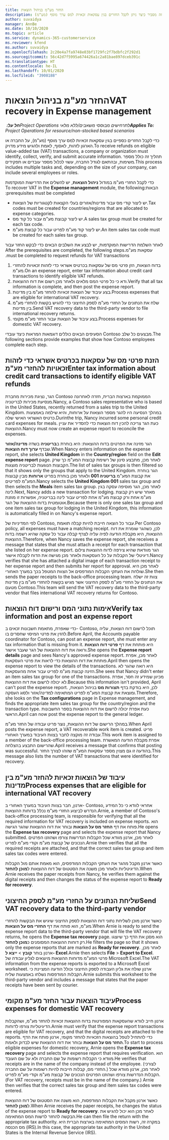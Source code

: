 ```yaml
---
title: החזר מע"מ בניהול הוצאות
description: נושא זה מסביר כיצד ניתן לקבל החזרים בגין עסקאות זכאיות למס ערך מוסף (מע"מ).
author: suvaidya
manager: AnnBe
ms.date: 10/10/2020
ms.topic: article
ms.service: dynamics-365-customerservice
ms.reviewer: kfend
ms.author: suvaidya
ms.openlocfilehash: 2c20e4a7fa9748e03bf1729fc2f7bdbfc2f292d1
ms.sourcegitcommit: 56c42d7f5995a674426a1c2a81bae897dceb391c
ms.translationtype: HT
ms.contentlocale: he-IL
ms.lasthandoff: 10/01/2020
ms.locfileid: "3908188"
---
```

# <a name="vat-recovery-in-expense-management"></a><span data-ttu-id="c65a3-103">החזר מע"מ בניהול הוצאות</span><span class="sxs-lookup"><span data-stu-id="c65a3-103">VAT recovery in Expense management</span></span>

<span data-ttu-id="c65a3-104">_**חל על:** ‏Project Operations לתרחישים מבוססי משאבים/ללא מלאי_</span><span class="sxs-lookup"><span data-stu-id="c65a3-104">_**Applies To:** Project Operations for resource/non-stocked based scenarios_</span></span>

<span data-ttu-id="c65a3-105">כדי לקבל החזרים כספיים בגין עסקאות זכאיות למס ערך מוסף (מע"מ), על החברה או הארגון לזהות, לאסוף, לאמת ולהגיש מידע מדויק.</span><span class="sxs-lookup"><span data-stu-id="c65a3-105">To receive refunds on eligible value-added tax (VAT) transactions, a company or organization must identify, collect, verify, and submit accurate information.</span></span> <span data-ttu-id="c65a3-106">תהליך זה כולל מספר משימות, ובהתאם לגודל החברה, עשוי לכלול מספר עובדים או תפקידים.</span><span class="sxs-lookup"><span data-stu-id="c65a3-106">This process includes multiple tasks and, depending on the size of your company, can include several employees or roles.</span></span>

<span data-ttu-id="c65a3-107">כדי לקבל החזרי מע"מ במודול **ניהול הוצאות**, יש להשלים את ה‏‫דרישות המוקדמות הבאות:</span><span class="sxs-lookup"><span data-stu-id="c65a3-107">To recover VAT in the **Expense management** module, the following prerequisites must be completed:</span></span>

- <span data-ttu-id="c65a3-108">יש ליצור קודי מס עבור מדינות/אזורים בעלי הקצאות לקטגוריות של הוצאות.</span><span class="sxs-lookup"><span data-stu-id="c65a3-108">Tax codes must be created for countries/regions that are allocated to expense categories.</span></span>
- <span data-ttu-id="c65a3-109">יש ליצור קבוצת מע"מ עבור כל קוד מס.</span><span class="sxs-lookup"><span data-stu-id="c65a3-109">A sales tax group must be created for each tax code.</span></span>
- <span data-ttu-id="c65a3-110">יש ליצור קוד מע"מ לפריט עבור כל קבוצת מע"מ.</span><span class="sxs-lookup"><span data-stu-id="c65a3-110">An item sales tax code must be created for each sales tax group.</span></span>

<span data-ttu-id="c65a3-111">לאחר השלמת ‏‫הדרישות המוקדמות, יש לבצע את השלבים הבאים כדי לבקש החזר עבור עסקאות מע"מ.</span><span class="sxs-lookup"><span data-stu-id="c65a3-111">After the prerequisites are completed, the following steps must be completed to request refunds for VAT transactions.</span></span>

1. <span data-ttu-id="c65a3-112">בדוח הוצאות, הזן פרטי מס של עסקאות בכרטיס אשראי כדי לזהות זכאויות להחזרי מע"מ.</span><span class="sxs-lookup"><span data-stu-id="c65a3-112">On an expense report, enter tax information about credit card transactions to identify eligible VAT refunds.</span></span>
2. <span data-ttu-id="c65a3-113">ודא כי כל פרטי המס מלאים ולאחר מכן רשום את דוח ההוצאות.</span><span class="sxs-lookup"><span data-stu-id="c65a3-113">Verify that all tax information is complete, and then post the expense report.</span></span>
3. <span data-ttu-id="c65a3-114">בצע עיבוד של הוצאות זכאיות להחזר מע"מ בין מדינות.</span><span class="sxs-lookup"><span data-stu-id="c65a3-114">Process expenses that are eligible for international VAT recovery.</span></span>
4. <span data-ttu-id="c65a3-115">שלח את הנתונים על החזרי מע"מ לספק החיצוני כדי להגיש בקשות להחזרי מע"מ בין מדינות.</span><span class="sxs-lookup"><span data-stu-id="c65a3-115">Send VAT recovery data to the third-party vendor to file international recovery returns.</span></span>
5. <span data-ttu-id="c65a3-116">בצע עיבוד של הוצאות עבור החזר מע"מ מקומי.</span><span class="sxs-lookup"><span data-stu-id="c65a3-116">Process expenses for domestic VAT recovery.</span></span>

<span data-ttu-id="c65a3-117">הסעיפים הבאים כוללים דוגמאות המראות כיצד עובדי Contoso מבצעים כל שלב.</span><span class="sxs-lookup"><span data-stu-id="c65a3-117">The following sections provide examples that show how Contoso employees complete each step.</span></span>

## <a name="enter-tax-information-about-credit-card-transactions-to-identify-eligible-vat-refunds"></a><span data-ttu-id="c65a3-118">הזנת פרטי מס של עסקאות בכרטיס אשראי כדי לזהות זכאויות להחזרי מע"מ</span><span class="sxs-lookup"><span data-stu-id="c65a3-118">Enter tax information about credit card transactions to identify eligible VAT refunds</span></span>

<span data-ttu-id="c65a3-119">הגר, נציגת מכירות מחברת Contoso הממוקמת בארצות הברית, חזרה לאחרונה מנסיעת מכירות לבריטניה.</span><span class="sxs-lookup"><span data-stu-id="c65a3-119">Nancy, a Contoso sales representative who is based in the United States, recently returned from a sales trip to the United Kingdom.</span></span> <span data-ttu-id="c65a3-120">במהלך הנסיעה היו להגר מספר הוצאות על ארוחות, והיא שילמה באמצעות כרטיס האשראי האישי שלה.</span><span class="sxs-lookup"><span data-stu-id="c65a3-120">Durinthe trip, Nancy incurred some personal credit card expenses for meals.</span></span> <span data-ttu-id="c65a3-121">כעת הגר צריכה להכין דוח הוצאות כדי להסדיר את עניין ההוצאות.</span><span class="sxs-lookup"><span data-stu-id="c65a3-121">Nancy must now create an expense report to reconcile the expenses.</span></span>

<span data-ttu-id="c65a3-122">הגר מזינה את הפרטים בדוח ההוצאות: היא בוחרת ב**בריטניה** בשדה **מדינה/אזור** שבדף **ערוך דוח הוצאות**.</span><span class="sxs-lookup"><span data-stu-id="c65a3-122">When Nancy enters information on the expense report, she selects **United Kingdom** in the **Country/region** field on the **Edit expense report** page.</span></span> <span data-ttu-id="c65a3-123">לאחר מכן, מתבצע סינון של רשימת קבוצות המע"מ כך שרק הקבוצות הנוגעות לבריטניה מוצגות.</span><span class="sxs-lookup"><span data-stu-id="c65a3-123">The list of sales tax groups is then filtered so that it shows only the groups that apply to the United Kingdom.</span></span> <span data-ttu-id="c65a3-124">הגר בוחרת את קבוצת המע"מ **בריטניה 001** ולאחר מכן בוחרת בפריט **ארוחות** מבין קבוצות המע"מ לפריטים.</span><span class="sxs-lookup"><span data-stu-id="c65a3-124">Nancy selects the **United Kingdom 001** sales tax group and then selects the **Meals** item sales tax group.</span></span> <span data-ttu-id="c65a3-125">לאחר מכן, הגר מוסיפה עסקה בגין לינה.</span><span class="sxs-lookup"><span data-stu-id="c65a3-125">Next, Nancy adds a new transaction for lodging.</span></span> <span data-ttu-id="c65a3-126">מאחר שיש רק קבוצת מע"מ אחת ורק קבוצת מע"מ אחת לפריט עבור לינה בבריטניה, אפשרות זו מוזנת אוטומטית בדוח ההוצאות של הגר.</span><span class="sxs-lookup"><span data-stu-id="c65a3-126">Because there is only one sales tax group and one item sales tax group for lodging in the United Kingdom, this information is automatically filled in on Nancy's expense report.</span></span>

<span data-ttu-id="c65a3-127">לפי המדיניות של Contoso, עבור כל הוצאה חייבת להיות קבלה תואמת.</span><span class="sxs-lookup"><span data-stu-id="c65a3-127">Per Contoso policy, all expenses must have a matching receipt.</span></span> <span data-ttu-id="c65a3-128">לכן, כשהגר שומרת את דוח ההוצאות, היא מקבלת הודעה לפיה עליה לצרף קבלה עבור כל עסקה שהיא רשמה בדוח ההוצאות.</span><span class="sxs-lookup"><span data-stu-id="c65a3-128">Therefore, when Nancy saves the expense report, she receives a message that states that she must attach a receipt for each transaction that she listed on her expense report.</span></span> <span data-ttu-id="c65a3-129">הגר מוודאת שהיא צירפה לדוח ההוצאות צילום דיגיטלי של הקבלות על כל העסקאות ולאחר מכן מגישה את הדוח לקבלת אישור.</span><span class="sxs-lookup"><span data-stu-id="c65a3-129">Nancy verifies that she has attached a digital image of each transaction receipt to her expense report and then submits her report for approval.</span></span> <span data-ttu-id="c65a3-130">לאחר מכן היא שולחת את העתקי הקבלות המודפסים אל הצוות המטפל בכך במערך האחורי.</span><span class="sxs-lookup"><span data-stu-id="c65a3-130">She then sends the paper receipts to the back-office processing team.</span></span> <span data-ttu-id="c65a3-131">צוות זה ישלח את הנתונים על החזרי מע"מ לספק החיצוני אשר מגיש בקשות להחזרי מע"מ בין מדינות מטעם Contoso.</span><span class="sxs-lookup"><span data-stu-id="c65a3-131">This team will send the VAT recovery data to the third-party vendor that files international VAT recovery returns for Contoso.</span></span>

## <a name="verify-tax-information-and-post-an-expense-report"></a><span data-ttu-id="c65a3-132">אימות נתוני המס ורישום דוח הוצאות</span><span class="sxs-lookup"><span data-stu-id="c65a3-132">Verify tax information and post an expense report</span></span>

<span data-ttu-id="c65a3-133">כדי שאפרת, מתאמת חשבונות זכאים ב- Contoso, תוכל לרשום דוח הוצאות, עליה להזין את פרטי המיסוי שחסרים בו.</span><span class="sxs-lookup"><span data-stu-id="c65a3-133">Before April, the Accounts payable coordinator for Contoso, can post an expense report, she must enter any tax information that is missing from it.</span></span> <span data-ttu-id="c65a3-134">היא פותחת את דף **פרטי דוח הוצאות** ורואה את דוח ההוצאות של הגר שעבר אישור.</span><span class="sxs-lookup"><span data-stu-id="c65a3-134">She opens the **Expense report details** page and sees Nancy's approved expense report.</span></span> <span data-ttu-id="c65a3-135">לאחר מכן, אפרת פותחת את דוח ההוצאות כדי לראות את פרטי העסקאות.</span><span class="sxs-lookup"><span data-stu-id="c65a3-135">April then opens the expense report to view the details of the transactions.</span></span> <span data-ttu-id="c65a3-136">היא רואה שהגר לא הזינה קבוצת מע"מ לפריט עבור אחת מהעסקאות.</span><span class="sxs-lookup"><span data-stu-id="c65a3-136">She sees that Nancy didn't enter an item sales tax group for one of the transactions.</span></span> <span data-ttu-id="c65a3-137">מכיוון שמידע זה חסר, אפרת לא יכולה לרשום את דוח ההוצאות.</span><span class="sxs-lookup"><span data-stu-id="c65a3-137">Because this information isn't provided, April can't post the expense report.</span></span> <span data-ttu-id="c65a3-138">לכן, היא בודקת בדף **תצורות מס** בניהול הוצאות, ומוצאת את קבוצת המע"מ לפריט המתאימה למדינה/אזור ולסוג העסקה.</span><span class="sxs-lookup"><span data-stu-id="c65a3-138">Therefore, she looks on the **Tax configurations** page in Expense management, and finds the appropriate item sales tax group for the country/region and the transaction type.</span></span> <span data-ttu-id="c65a3-139">כעת אפרת יכולה לרשום את דוח ההוצאות בספר החשבונות הראשי.</span><span class="sxs-lookup"><span data-stu-id="c65a3-139">April can now post the expense report to the general ledger.</span></span>

<span data-ttu-id="c65a3-140">במהלך הרישום של דוח ההוצאות, נוצר פריט עבודה של החזר מע"מ.</span><span class="sxs-lookup"><span data-stu-id="c65a3-140">When April posts the expense report, a VAT recoverable work item is created.</span></span> <span data-ttu-id="c65a3-141">פריט עבודה זה מוקצה לחבר בצוות העיבוד במערך האחורי.</span><span class="sxs-lookup"><span data-stu-id="c65a3-141">This work item is assigned to a member of the back-office processing team.</span></span> <span data-ttu-id="c65a3-142">אפרת מקבלת הודעה המאשרת שהרישום התבצע בהצלחה.</span><span class="sxs-lookup"><span data-stu-id="c65a3-142">April receives a message that confirms that posting was successful.</span></span> <span data-ttu-id="c65a3-143">בהודעה זו גם מצוין מספר עסקאות המע"מ שזוהו לצורך החזר.</span><span class="sxs-lookup"><span data-stu-id="c65a3-143">This message also lists the number of VAT transactions that were identified for recovery.</span></span>

## <a name="process-expenses-that-are-eligible-for-international-vat-recovery"></a><span data-ttu-id="c65a3-144">עיבוד של הוצאות זכאיות להחזר מע"מ בין מדינות</span><span class="sxs-lookup"><span data-stu-id="c65a3-144">Process expenses that are eligible for international VAT recovery</span></span>

<span data-ttu-id="c65a3-145">ארנון, חבר בצוות העיבוד במערך האחורי ב- Contoso, אחראי לוודא כי כל המידע הנדרש לביצוע החזרי מע"מ נכלל בדוחות ההוצאות.</span><span class="sxs-lookup"><span data-stu-id="c65a3-145">Arnie, a member of Contoso's back-office processing team, is responsible for verifying that all the required information for VAT recovery is included on expense reports.</span></span> <span data-ttu-id="c65a3-146">הוא פותח את דף **החזר מס על הוצאות** ובוחר את דוח ההוצאות שהגר הגישה.</span><span class="sxs-lookup"><span data-stu-id="c65a3-146">He opens the **Expense tax recovery** page and selects the expense report that Nancy submitted.</span></span> <span data-ttu-id="c65a3-147">לאחר מכן, ארנון מוודא שכל הקבלות הנדרשות צורפו ושהוזנו הפרטים הנכונים של קבוצת מע"מ וקודי מע"מ לפריט.</span><span class="sxs-lookup"><span data-stu-id="c65a3-147">Arnie then verifies that all the required receipts are attached, and that the correct sales tax group and item sales tax codes were entered.</span></span>

<span data-ttu-id="c65a3-148">כאשר ארנון מקבל מהגר את העתקי הקבלות המודפסים, הוא מאמת אותם מול הקבלות הדיגיטליות ולאחר מכן משנה את הסטטוס של דוח ההוצאות ל**מוכן להחזר**.</span><span class="sxs-lookup"><span data-stu-id="c65a3-148">When Arnie receives the paper receipts from Nancy, he verifies them against the digital receipts and then changes the status of the expense report to **Ready for recovery**.</span></span>

## <a name="send-vat-recovery-data-to-the-third-party-vendor"></a><span data-ttu-id="c65a3-149">שליחת הנתונים על החזרי מע"מ לספק החיצוני</span><span class="sxs-lookup"><span data-stu-id="c65a3-149">Send VAT recovery data to the third-party vendor</span></span>

<span data-ttu-id="c65a3-150">כאשר ארנון מוכן לשליחת נתוני דוח ההוצאות לספק החיצוני שיגיש את הבקשות להחזרי מע"מ, הוא פותח את דף **החזרי מס על הוצאות**.</span><span class="sxs-lookup"><span data-stu-id="c65a3-150">When Arnie is ready to send the expense report data to the third-party vendor that will file the VAT recovery returns, he opens the **Expense tax recovery** page.</span></span> <span data-ttu-id="c65a3-151">הוא מסנן את הדף כך שיוצגו רק דוחות ההוצאות המסומנים כ**מוכן להחזר**.</span><span class="sxs-lookup"><span data-stu-id="c65a3-151">He filters the page so that it shows only the expense reports that are marked as **Ready for recovery**.</span></span> <span data-ttu-id="c65a3-152">לאחר מכן, ארנון בוחר **קובץ** &gt; **ייצא ל- Excel**.</span><span class="sxs-lookup"><span data-stu-id="c65a3-152">Arnie then selects **File** &gt; **Export to Excel**.</span></span> <span data-ttu-id="c65a3-153">פרטי המע"מ מדוחות ההוצאות מיוצאים לגליון עבודה של Microsoft Excel.</span><span class="sxs-lookup"><span data-stu-id="c65a3-153">The VAT information from the expense reports is exported to a Microsoft Excel worksheet.</span></span> <span data-ttu-id="c65a3-154">ארנון שולח את גליון העבודה לספק החיצוני וכולל הודעה המציינת כי הקבלות המודפסות נשלחו באמצעות שליח.</span><span class="sxs-lookup"><span data-stu-id="c65a3-154">Arnie submits this worksheet to the third-party vendor and includes a message that states that the paper receipts have been sent by courier.</span></span>

## <a name="process-expenses-for-domestic-vat-recovery"></a><span data-ttu-id="c65a3-155">עיבוד הוצאות עבור החזר מע"מ מקומי</span><span class="sxs-lookup"><span data-stu-id="c65a3-155">Process expenses for domestic VAT recovery</span></span>

<span data-ttu-id="c65a3-156">ארנון חייב לוודא שהעסקאות המפורטות בדוח ההוצאות זכאיות להחזר מע"מ, ושהקבלות הדיגיטליות צורפו לדוחות.</span><span class="sxs-lookup"><span data-stu-id="c65a3-156">Arnie must verify that the expense report transactions are eligible for VAT recovery, and that the digital receipts are attached to the reports.</span></span> <span data-ttu-id="c65a3-157">כדי להתחיל לטפל בהוצאות הזכאיות להחזר מקומי, ארנון פותח את הדף **החזר מס על הוצאות** ובוחר את דוח ההוצאות שיש לבדוק ולאמת.</span><span class="sxs-lookup"><span data-stu-id="c65a3-157">To start to process eligible expenses for domestic recovery, Arnie opens the **Expense tax recovery** page and selects the expense report that requires verification.</span></span> <span data-ttu-id="c65a3-158">הוא מוודא כי הקבלות רשומות על שם החברה ולא על שם העובד.</span><span class="sxs-lookup"><span data-stu-id="c65a3-158">He verifies that receipts are in the name of the company instead of the employee.</span></span> <span data-ttu-id="c65a3-159">(לצורכי החזרי מס, קבלות חייבות להיות רשומות על שם החברה.) לאחר מכן, ארנון מוודא שכל הקבלות הנדרשות צורפו ושהוזנו הפרטים הנכונים של קבוצת מע"מ וקודי מע"מ לפריט.</span><span class="sxs-lookup"><span data-stu-id="c65a3-159">(For VAT recovery, receipts must be in the name of the company.) Arnie then verifies that the correct sales tax group and item sales tax codes were entered.</span></span>

<span data-ttu-id="c65a3-160">כאשר ארנון מקבל את הקבלות המודפסות, הוא משנה את הסטטוס של דוח ההוצאות ל**מוכן להחזר**.</span><span class="sxs-lookup"><span data-stu-id="c65a3-160">When Arnie receives the paper receipts, he changes the status of the expense report to **Ready for recovery**.</span></span> <span data-ttu-id="c65a3-161">לאחר מכן הוא יכול להגיש את הבקשה להחזר לרשות המס המתאימה.</span><span class="sxs-lookup"><span data-stu-id="c65a3-161">He can then file the return with the appropriate tax authority.</span></span> <span data-ttu-id="c65a3-162">במקרה זה, רשות המסים המתאימה בארצות הברית היא מס הכנסה (IRS).</span><span class="sxs-lookup"><span data-stu-id="c65a3-162">In this case, the appropriate tax authority in the United States is the Internal Revenue Service (IRS).</span></span>
